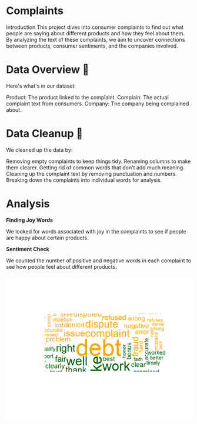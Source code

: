 # Complaints

Introduction
This project dives into consumer complaints to find out what people are saying about different products and how they feel about them. By analyzing the text of these complaints, we aim to uncover connections between products, consumer sentiments, and the companies involved.

# Data Overview 📖

Here's what's in our dataset:

Product: The product linked to the complaint.
Complain: The actual complaint text from consumers.
Company: The company being complained about.

# Data Cleanup 🧹

We cleaned up the data by:

Removing empty complaints to keep things tidy.
Renaming columns to make them clearer.
Getting rid of common words that don't add much meaning.
Cleaning up the complaint text by removing punctuation and numbers.
Breaking down the complaints into individual words for analysis.

# Analysis

**Finding Joy Words**

We looked for words associated with joy in the complaints to see if people are happy about certain products.

**Sentiment Check**

We counted the number of positive and negative words in each complaint to see how people feel about different products.

![](Images/wordcloud.png)




